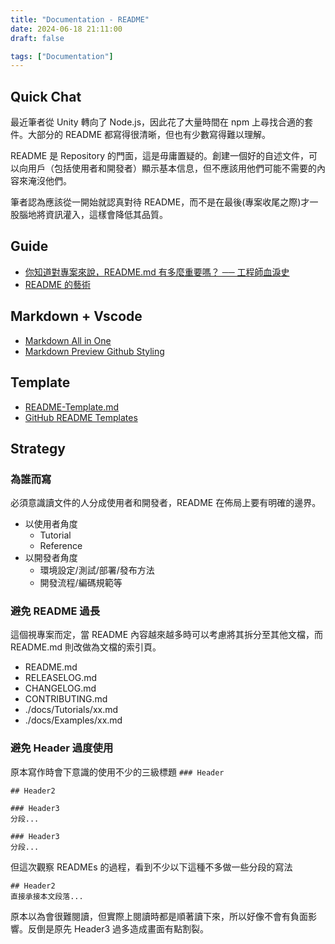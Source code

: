 ```yaml
---
title: "Documentation - README"
date: 2024-06-18 21:11:00
draft: false

tags: ["Documentation"]
---
```


## Quick Chat
最近筆者從 Unity 轉向了 Node.js，因此花了大量時間在 npm 上尋找合適的套件。大部分的 README 都寫得很清晰，但也有少數寫得難以理解。

README 是 Repository 的門面，這是毋庸置疑的。創建一個好的自述文件，可以向用戶（包括使用者和開發者）顯示基本信息，但不應該用他們可能不需要的內容來淹沒他們。

筆者認為應該從一開始就認真對待 README，而不是在最後(專案收尾之際)才一股腦地將資訊灌入，這樣會降低其品質。

## Guide
- [你知道對專案來說，README.md 有多麼重要嗎？ ── 工程師血淚史](https://medium.com/dean-lin/%E4%BD%A0%E7%9F%A5%E9%81%93%E5%B0%8D%E5%B0%88%E6%A1%88%E4%BE%86%E8%AA%AA-readme-md-%E6%9C%89%E5%A4%9A%E9%BA%BC%E9%87%8D%E8%A6%81%E5%97%8E-%E5%B7%A5%E7%A8%8B%E5%B8%AB%E8%A1%80%E6%B7%9A%E5%8F%B2-c0fb0908343e)
- [README 的藝術](https://github.com/hackergrrl/art-of-readme/blob/master/README-zh-TW.md)

## Markdown + Vscode 
- [Markdown All in One](https://marketplace.visualstudio.com/items?itemName=yzhang.markdown-all-in-one)
- [Markdown Preview Github Styling](https://marketplace.visualstudio.com/items?itemName=bierner.markdown-preview-github-styles) 

## Template
- [README-Template.md](https://gist.github.com/PurpleBooth/109311bb0361f32d87a2)
- [GitHub README Templates](https://www.readme-templates.com/)

## Strategy 

### 為誰而寫 
必須意識讀文件的人分成使用者和開發者，README 在佈局上要有明確的邊界。
- 以使用者角度
  - Tutorial
  - Reference 
- 以開發者角度
  - 環境設定/測試/部署/發布方法
  - 開發流程/編碼規範等 

### 避免 README 過長 
這個視專案而定，當 README 內容越來越多時可以考慮將其拆分至其他文檔，而 README.md 則改做為文檔的索引頁。
- README.md
- RELEASELOG.md
- CHANGELOG.md
- CONTRIBUTING.md
- ./docs/Tutorials/xx.md
- ./docs/Examples/xx.md

### 避免 Header 過度使用 
原本寫作時會下意識的使用不少的三級標題 `### Header`
``` 
## Header2

### Header3
分段...

### Header3
分段...
```

但這次觀察 READMEs 的過程，看到不少以下這種不多做一些分段的寫法

``` 
## Header2
直接承接本文段落...
```

原本以為會很難閱讀，但實際上閱讀時都是順著讀下來，所以好像不會有負面影響。反倒是原先 Header3 過多造成畫面有點割裂。
